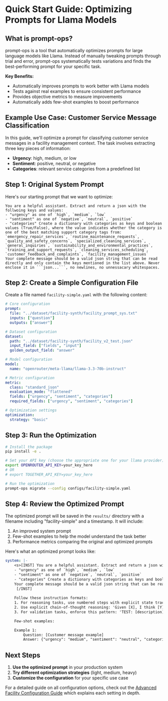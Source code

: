 # Quick Start Guide: Optimizing Prompts for Llama Models

## What is prompt-ops?

prompt-ops is a tool that automatically optimizes prompts for large language models like Llama. Instead of manually tweaking prompts through trial and error, prompt-ops systematically tests variations and finds the best-performing prompt for your specific task.

**Key Benefits:**
- Automatically improves prompts to work better with Llama models
- Tests against real examples to ensure consistent performance
- Provides objective metrics to measure improvements
- Automatically adds few-shot examples to boost performance

## Example Use Case: Customer Service Message Classification

In this guide, we'll optimize a prompt for classifying customer service messages in a facility management context. The task involves extracting three key pieces of information:
- **Urgency**: high, medium, or low
- **Sentiment**: positive, neutral, or negative
- **Categories**: relevant service categories from a predefined list

## Step 1: Original System Prompt

Here's our starting prompt that we want to optimize:

```
You are a helpful assistant. Extract and return a json with the follwoing keys and values:
- "urgency" as one of `high`, `medium`, `low`
- "sentiment" as one of `negative`, `neutral`, `positive`
- "categories" Create a dictionary with categories as keys and boolean values (True/False), where the value indicates whether the category is one of the best matching support category tags from: `emergency_repair_services`, `routine_maintenance_requests`, `quality_and_safety_concerns`, `specialized_cleaning_services`, `general_inquiries`, `sustainability_and_environmental_practices`, `training_and_support_requests`, `cleaning_services_scheduling`, `customer_feedback_and_complaints`, `facility_management_issues`
Your complete message should be a valid json string that can be read directly and only contain the keys mentioned in the list above. Never enclose it in ```json...```, no newlines, no unnessacary whitespaces.
```

## Step 2: Create a Simple Configuration File

Create a file named `facility-simple.yaml` with the following content:

```yaml
# Core configuration
prompt:
  file: "../dataset/facility-synth/facility_prompt_sys.txt"
  inputs: ["question"]
  outputs: ["answer"]

# Dataset configuration
dataset:
  path: "../dataset/facility-synth/facility_v2_test.json"
  input_field: ["fields", "input"]
  golden_output_field: "answer"

# Model configuration
model:
  name: "openrouter/meta-llama/llama-3.3-70b-instruct"

# Metric configuration
metric:
  class: "standard_json"
  evaluation_mode: "flattened"
  fields: ["urgency", "sentiment", "categories"]
  required_fields: ["urgency", "sentiment", "categories"]

# Optimization settings
optimization:
  strategy: "basic"
```

## Step 3: Run the Optimization

```bash
# Install the package
pip install -e .

# Set your API key (choose the appropriate one for your llama provider)
export OPENROUTER_API_KEY=your_key_here
# OR
# export TOGETHER_API_KEY=your_key_here

# Run the optimization
prompt-ops migrate --config configs/facility-simple.yaml
```

## Step 4: Review the Optimized Prompt

The optimized prompt will be saved in the `results/` directory with a filename including "facility-simple" and a timestamp. It will include:

1. An improved system prompt
2. Few-shot examples to help the model understand the task better
3. Performance metrics comparing the original and optimized prompts

Here's what an optimized prompt looks like:

```yaml
system: |-
    <s>[INST] You are a helpful assistant. Extract and return a json with the follwoing keys and values:
    - "urgency" as one of `high`, `medium`, `low`
    - "sentiment" as one of `negative`, `neutral`, `positive`
    - "categories" Create a dictionary with categories as keys and boolean values (True/False), where the value indicates whether the category is one of the best matching support category tags from: `emergency_repair_services`, `routine_maintenance_requests`, `quality_and_safety_concerns`, `specialized_cleaning_services`, `general_inquiries`, `sustainability_and_environmental_practices`, `training_and_support_requests`, `cleaning_services_scheduling`, `customer_feedback_and_complaints`, `facility_management_issues`
    Your complete message should be a valid json string that can be read directly and only contain the keys mentioned in the list above. Never enclose it in ```json...```, no newlines, no unnessacary whitespaces.
     [/INST]
    
    Follow these instruction formats:
    1. For reasoning tasks, use numbered steps with explicit state tracking: '1. Current Information: [list facts] 2. Analysis Needed: [list questions] 3. Steps to Answer: [list steps] 4. Conclusion: [summarize findings]'
    2. Use explicit chain-of-thought reasoning: 'Given [X], I think [Y] because [Z]. This leads to [conclusion] for these reasons: [1,2,3]'. Example: 'Given the function uses recursion, I think we should add a base case because infinite recursion is possible.'
    3. For validation tasks, enforce this pattern: 'TEST: [description] -> EXPECTED: [outcome] -> ACTUAL: [result] -> PASS/FAIL: [status] -> FIX: [if needed]'

    Few-shot examples:

    Example 1:
        Question: [Customer message example]
        Answer: {"urgency": "medium", "sentiment": "neutral", "categories": {"training_and_support_requests": true, ...}}
```

## Next Steps

1. **Use the optimized prompt** in your production system
2. **Try different optimization strategies** (light, medium, heavy)
3. **Customize the configuration** for your specific use case

For a detailed guide on all configuration options, check out the [Advanced Facility Configuration Guide](/examples/advanced/advanced_facility_config.md) which explains each setting in depth.
